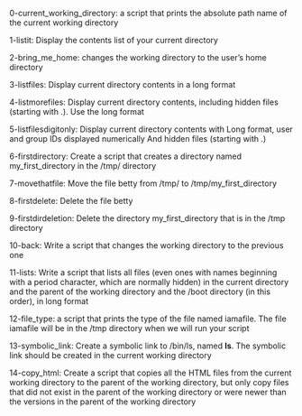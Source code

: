  0-current_working_directory: a script that prints the absolute path name of the current working directory 
 
 1-listit: Display the contents list of your current directory 
 
 2-bring_me_home: changes the working directory to the user’s home directory 
 
 3-listfiles: Display current directory contents in a long format 
 
 4-listmorefiles: Display current directory contents, including hidden files (starting with .). Use the long format 
 
 5-listfilesdigitonly: Display current directory contents with Long format,  user and group IDs displayed numerically And hidden files (starting with .) 
 
 6-firstdirectory: Create a script that creates a directory named my_first_directory in the /tmp/ directory 
 
 7-movethatfile: Move the file betty from /tmp/ to /tmp/my_first_directory 
 
 8-firstdelete: Delete the file betty 
 
 9-firstdirdeletion: Delete the directory my_first_directory that is in the /tmp directory 
 
 10-back: Write a script that changes the working directory to the previous one
 
 11-lists: Write a script that lists all files (even ones with names beginning with a period character, which are normally hidden) in the current directory and the parent of the working directory and the /boot directory (in this order), in long format 
 
 12-file_type: a script that prints the type of the file named iamafile. The file iamafile will be in the /tmp directory when we will run your script 
 
 13-symbolic_link: Create a symbolic link to /bin/ls, named __ls__. The symbolic link should be created in the current working directory 
 
 14-copy_html: Create a script that copies all the HTML files from the current working directory to the parent of the working directory, but only copy files that did not exist in the parent of the working directory or were newer than the versions in the parent of the 
working directory 


